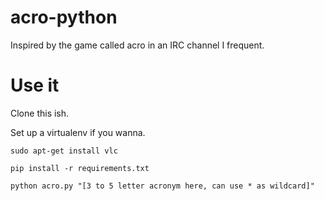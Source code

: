 # acro-python
Inspired by the game called acro in an IRC channel I frequent.

# Use it
Clone this ish. 

Set up a virtualenv if you wanna. 

`sudo apt-get install vlc`

`pip install -r requirements.txt`

`python acro.py "[3 to 5 letter acronym here, can use * as wildcard]"`
